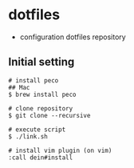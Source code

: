 # dotfiles
- configuration dotfiles repository

## Initial setting

```
# install peco
## Mac
$ brew install peco

# clone repository
$ git clone --recursive 

# execute script
$ ./link.sh

# install vim plugin (on vim)
:call dein#install
```
